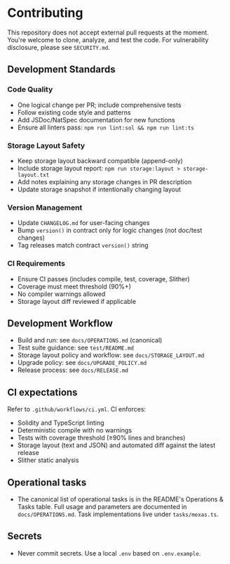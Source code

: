# Contributing

This repository does not accept external pull requests at the moment. You're welcome to clone, analyze, and test the code. For vulnerability disclosure, please see `SECURITY.md`.

## Development Standards

### Code Quality
- One logical change per PR; include comprehensive tests
- Follow existing code style and patterns
- Add JSDoc/NatSpec documentation for new functions
- Ensure all linters pass: `npm run lint:sol && npm run lint:ts`

### Storage Layout Safety
- Keep storage layout backward compatible (append-only)
- Include storage layout report: `npm run storage:layout > storage-layout.txt`
- Add notes explaining any storage changes in PR description
- Update storage snapshot if intentionally changing layout

### Version Management
- Update `CHANGELOG.md` for user-facing changes
- Bump `version()` in contract only for logic changes (not doc/test changes)
- Tag releases match contract `version()` string

### CI Requirements
- Ensure CI passes (includes compile, test, coverage, Slither)
- Coverage must meet threshold (90%+)
- No compiler warnings allowed
- Storage layout diff reviewed if applicable

## Development Workflow

- Build and run: see `docs/OPERATIONS.md` (canonical)
- Test suite guidance: see `test/README.md`
- Storage layout policy and workflow: see `docs/STORAGE_LAYOUT.md`
- Upgrade policy: see `docs/UPGRADE_POLICY.md`
- Release process: see `docs/RELEASE.md`

## CI expectations

Refer to `.github/workflows/ci.yml`. CI enforces:
- Solidity and TypeScript linting
- Deterministic compile with no warnings
- Tests with coverage threshold (≥90% lines and branches)
- Storage layout (text and JSON) and automated diff against the latest release
- Slither static analysis

## Operational tasks

- The canonical list of operational tasks is in the README's Operations & Tasks table. Full usage and parameters are documented in `docs/OPERATIONS.md`. Task implementations live under `tasks/mexas.ts`.

## Secrets

- Never commit secrets. Use a local `.env` based on `.env.example`.
